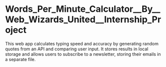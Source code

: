 # Words_Per_Minute_Calculator__By__Web_Wizards_United__Internship_Project
This web app calculates typing speed and accuracy by generating random quotes from an API and comparing user input. It stores results in local storage and allows users to subscribe to a newsletter, storing their emails in a separate file.
